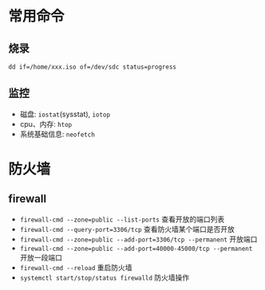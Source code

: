
# 常用命令

## 烧录

`dd if=/home/xxx.iso of=/dev/sdc status=progress`

## 监控

- 磁盘: `iostat`(sysstat), `iotop`
- cpu、内存: `htop`
- 系统基础信息: `neofetch`

# 防火墙

## firewall

- `firewall-cmd --zone=public --list-ports` 查看开放的端口列表           
- `firewall-cmd --query-port=3306/tcp` 查看防火墙某个端口是否开放           
- `firewall-cmd --zone=public --add-port=3306/tcp --permanent` 开放端口            
- `firewall-cmd --zone=public --add-port=40000-45000/tcp --permanent` 开放一段端口           
- `firewall-cmd --reload` 重启防火墙
- `systemctl start/stop/status firewalld` 防火墙操作

